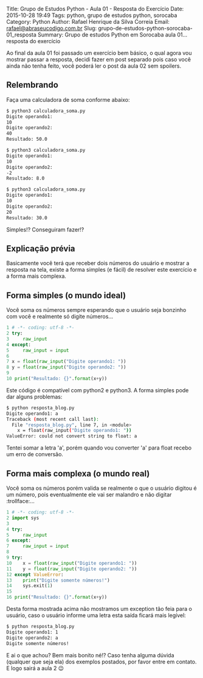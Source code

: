 Title: Grupo de Estudos Python - Aula 01 - Resposta do Exercício
Date: 2015-10-28 19:49
Tags: python, grupo de estudos python, sorocaba
Category: Python
Author: Rafael Henrique da Silva Correia
Email: rafael@abraseucodigo.com.br
Slug: grupo-de-estudos-python-sorocaba-01_resposta
Summary: Grupo de estudos Python em Sorocaba aula 01... resposta do exercício 

Ao final da aula 01 foi passado um exercício bem básico, o qual agora vou mostrar passar a resposta, decidi fazer em post separado pois caso você ainda não tenha feito, você poderá ler o post da aula 02 sem spoilers.

## Relembrando

Faça uma calculadora de soma conforme abaixo:

```bash
$ python3 calculadora_soma.py
Digite operando1:
10
Digite operando2:
40
Resultado: 50.0

$ python3 calculadora_soma.py
Digite operando1:
10
Digite operando2:
-2
Resultado: 8.0

$ python3 calculadora_soma.py
Digite operando1:
10
Digite operando2:
20
Resultado: 30.0
```

Simples!? Conseguiram fazer!?

## Explicação prévia

Basicamente você terá que receber dois números do usuário e mostrar a resposta na tela, existe a forma simples (e fácil) de resolver este exercício e a forma mais complexa.

## Forma simples (o mundo ideal)

Você soma os números sempre esperando que o usuário seja bonzinho com você e realmente só digite números...

```python
1 # -*- coding: utf-8 -*-
2 try:
3     raw_input
4 except:
5     raw_input = input
6 
7 x = float(raw_input("Digite operando1: "))
8 y = float(raw_input("Digite operando2: "))
9 
10 print("Resultado: {}".format(x+y))
```

Este código é compatível com python2 e python3. A forma simples pode dar alguns problemas:

```bash
$ python resposta_blog.py 
Digite operando1: a
Traceback (most recent call last):
  File "resposta_blog.py", line 7, in <module>
    x = float(raw_input("Digite operando1: "))
ValueError: could not convert string to float: a
```

Tentei somar a letra 'a', porém quando vou converter 'a' para float recebo um erro de conversão.

## Forma mais complexa (o mundo real)

Você soma os números porém valida se realmente o que o usuário digitou é um número, pois eventualmente ele vai ser malandro e não digitar :trollface:...

```python
1 # -*- coding: utf-8 -*-
2 import sys
3 
4 try:
5     raw_input
6 except:
7     raw_input = input
8 
9 try:
10    x = float(raw_input("Digite operando1: "))
11    y = float(raw_input("Digite operando2: "))
12 except ValueError:
13    print("Digite somente números!")
14    sys.exit(1)
15 
16 print("Resultado: {}".format(x+y))
```

Desta forma mostrada acima não mostramos um exception tão feia para o usuário, caso o usuário informe uma letra esta saída ficará mais legível:

```bash
$ python resposta_blog.py 
Digite operando1: 1
Digite operando2: a
Digite somente números!
```

E ai o que achou? Bem mais bonito né!? Caso tenha alguma dúvida (qualquer que seja ela) dos exemplos postados, por favor entre em contato. E logo sairá a aula 2 :wink:
